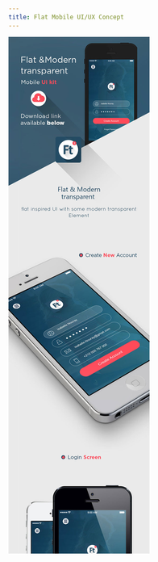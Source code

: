 ```yaml
---
title: Flat Mobile UI/UX Concept
---
```


![Flat Mobile UI/UX Concept](assets/img/projects/proj-4/flatmobile-AyoubElred.jpg)